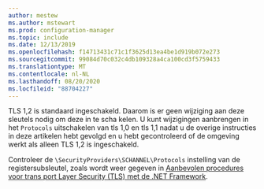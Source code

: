 ```yaml
---
author: mestew
ms.author: mstewart
ms.prod: configuration-manager
ms.topic: include
ms.date: 12/13/2019
ms.openlocfilehash: f14713431c71c1f3625d13ea4be1d919b072e273
ms.sourcegitcommit: 99084d70c032c4db109328a4ca100cd3f5759433
ms.translationtype: MT
ms.contentlocale: nl-NL
ms.lasthandoff: 08/20/2020
ms.locfileid: "88704227"
---
```

<!--## Enable Transport layer security (TLS) 1.2 protocol as a security provider Note: the heading in in the 2 articles (enable-tls-1-2-client & enable-tls-1-2-server) to better facilitate linking. -->

TLS 1,2 is standaard ingeschakeld. Daarom is er geen wijziging aan deze sleutels nodig om deze in te scha kelen. U kunt wijzigingen aanbrengen in het `Protocols` uitschakelen van tls 1,0 en tls 1,1 nadat u de overige instructies in deze artikelen hebt gevolgd en u hebt gecontroleerd of de omgeving werkt als alleen TLS 1,2 is ingeschakeld.

Controleer de `\SecurityProviders\SCHANNEL\Protocols` instelling van de registersubsleutel, zoals wordt weer gegeven in [Aanbevolen procedures voor trans port Layer Security (TLS) met de .NET Framework](/dotnet/framework/network-programming/tls#configuring-security-via-the-windows-registry).